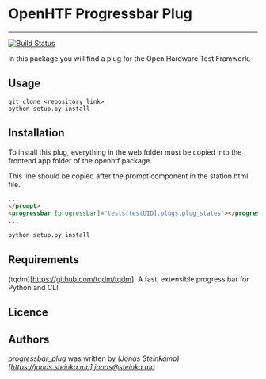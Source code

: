 # OpenHTF Progressbar Plug
---------------------------------------
[![Build Status](https://travis-ci.org/jo-nas/progressbar_plug.svg?branch=master)](https://travis-ci.org/jo-nas/progressbar_plug)

In this package you will find a plug for the Open Hardware Test Framwork.

## Usage
```
git clone <repository_link>
python setup.py install
```

## Installation
To install this plug, everything in the web folder must be copied into the frontend app folder of the openhtf package.

This line should be copied after the prompt component in the station.html file.
```html
...
</prompt>
<progressbar [progressbar]="tests[testUID].plugs.plug_states"></progressbar>
...
```

```bash
python setup.py install
```

## Requirements
(tqdm)[https://github.com/tqdm/tqdm]: A fast, extensible progress bar for Python and CLI

## Licence

## Authors
*progressbar_plug* was written by *(Jonas Steinkamp)[https://jonas.steinka.mp] <jonas@steinka.mp>*.
